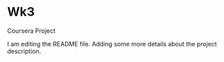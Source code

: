 # Wk3
Coursera Project

I am editing the README file. Adding some more details about the project description.

